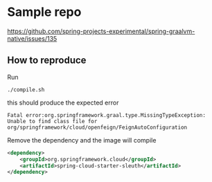 # Sample repo 
https://github.com/spring-projects-experimental/spring-graalvm-native/issues/135

## How to reproduce

Run
```shell
./compile.sh
```

this should produce the expected error

```shell
Fatal error:org.springframework.graal.type.MissingTypeException: Unable to find class file for org/springframework/cloud/openfeign/FeignAutoConfiguration
```

Remove the dependency and the image will compile
```xml
<dependency>
    <groupId>org.springframework.cloud</groupId>
    <artifactId>spring-cloud-starter-sleuth</artifactId>
</dependency>
```
